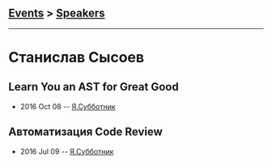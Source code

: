 ## [Events](../README.md) > [Speakers](../speakers.md)
---

# Станислав Сысоев

## Learn You an AST for Great Good
- 2016 Oct 08 -- [Я.Субботник](https://events.yandex.ru/lib/talks/4087/)    
## Автоматизация Code Review
- 2016 Jul 09 -- [Я.Субботник](https://events.yandex.ru/lib/talks/3677/)    
